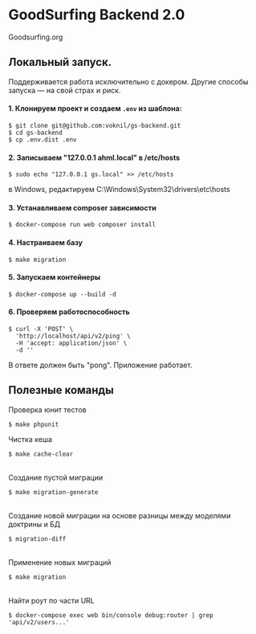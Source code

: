 # GoodSurfing Backend 2.0
Goodsurfing.org

## Локальный запуск.
Поддерживается работа исключительно с докером. Другие способы запуска — на свой страх и риск.

#### 1. Клонируем проект и создаем `.env` из шаблона:

```shell
$ git clone git@github.com:voknil/gs-backend.git
$ cd gs-backend
$ cp .env.dist .env
```

#### 2. Записываем "127.0.0.1 ahml.local" в /etc/hosts

```shell
$ sudo echo "127.0.0.1 gs.local" >> /etc/hosts
```
в Windows, редактируем C:\Windows\System32\drivers\etc\hosts

#### 3. Устанавливаем composer зависимости

```shell
$ docker-compose run web composer install
```

#### 4. Настраиваем базу

```shell
$ make migration      
```

#### 5. Запускаем контейнеры

```shell
$ docker-compose up --build -d
```

#### 6. Проверяем работоспособность

```shell
$ curl -X 'POST' \
  'http://localhost/api/v2/ping' \
  -H 'accept: application/json' \
  -d ''
```
В ответе должен быть "pong". Приложение работает.


## Полезные команды

Проверка юнит тестов
```shell
$ make phpunit
```
Чистка кеша
```shell
$ make cache-clear
```
\
Создание пустой миграции
```shell
$ make migration-generate
```
\
Создание новой миграции на основе разницы между моделями доктрины и БД
```shell
$ migration-diff
```
\
Применение новых миграций
```shell
$ make migration
```
\
Найти роут по части URL
```shell
$ docker-compose exec web bin/console debug:router | grep 'api/v2/users...'
```